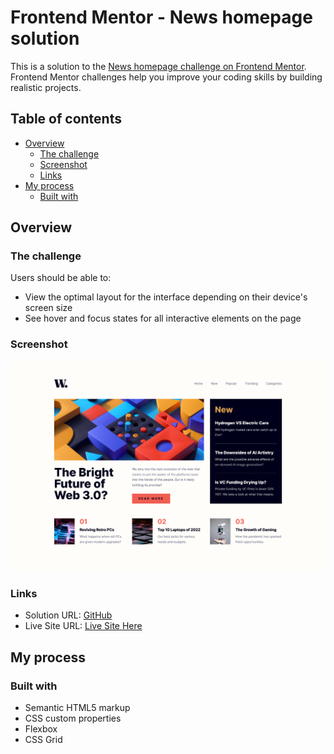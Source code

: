 # Frontend Mentor - News homepage solution

This is a solution to the [News homepage challenge on Frontend Mentor](https://www.frontendmentor.io/challenges/news-homepage-H6SWTa1MFl). Frontend Mentor challenges help you improve your coding skills by building realistic projects. 

## Table of contents

- [Overview](#overview)
  - [The challenge](#the-challenge)
  - [Screenshot](#screenshot)
  - [Links](#links)
- [My process](#my-process)
  - [Built with](#built-with)


## Overview

### The challenge

Users should be able to:

- View the optimal layout for the interface depending on their device's screen size
- See hover and focus states for all interactive elements on the page

### Screenshot

![](./screenshot/Screenshot.png)

### Links

- Solution URL: [GitHub](https://github.com/CodeVika/news-homepage-main)
- Live Site URL: [Live Site Here](https://codevika.github.io/news-homepage-main/)

## My process

### Built with

- Semantic HTML5 markup
- CSS custom properties
- Flexbox
- CSS Grid